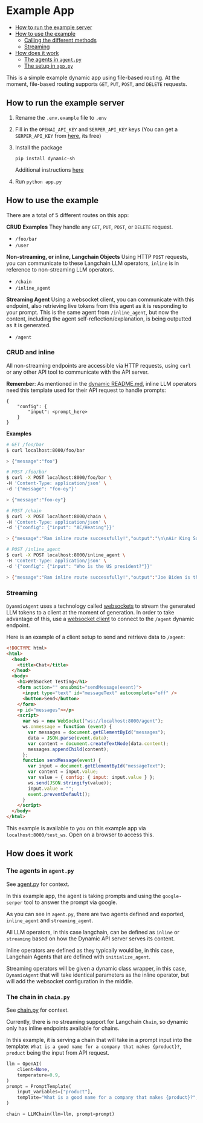 <h1>Example App</h1>

- [How to run the example server](#how-to-run-the-example-server)
- [How to use the example](#how-to-use-the-example)
  - [Calling the different methods](#calling-the-different-methods)
  - [Streaming](#streaming)
- [How does it work](#how-does-it-work)
  - [The agents in `agent.py`](#the-agents-in-agentpy)
  - [The setup in `app.py`](#the-setup-in-apppy)

This is a simple example dynamic app using file-based routing. At the moment, file-based routing supports `GET`, `PUT`, `POST`, and `DELETE` requests.

## How to run the example server

1. Rename the `.env.example` file to `.env`
2. Fill in the `OPENAI_API_KEY` and `SERPER_API_KEY` keys (You can get a `SERPER_API_KEY` from [here](https://serper.dev/), its free)
3. Install the package

   `pip install dynamic-sh`

   Additional instructions [here](./../dynamic/README.md#installation)

4. Run `python app.py`

## How to use the example

There are a total of 5 different routes on this app:

**CRUD Examples**
They handle any `GET`, `PUT`, `POST`, or `DELETE` request.

- `/foo/bar`
- `/user`

**Non-streaming, or inline, Langchain Objects**
Using HTTP `POST` requests, you can communicate to these Langchain LLM operators, `inline` is in reference to non-streaming LLM operators.

- `/chain`
- `/inline_agent`

**Streaming Agent**
Using a websocket client, you can communicate with this endpoint, also retrieving live tokens from this agent as it is responding to your prompt. This is the same agent from `/inline_agent`, but now the content, including the agent self-reflection/explanation, is being outputted as it is generated.

- `/agent`

### CRUD and inline

All non-streaming endpoints are accessible via HTTP requests, using `curl` or any other API tool to communicate with the API server.

**Remember**: As mentioned in the [dynamic README.md](./../dynamic/README.md), inline LLM operators need this template used for their API request to handle prompts:

```
{
    "config": {
        "input": <prompt_here>
    }
}
```

**Examples**

```bash
# GET /foo/bar
$ curl localhost:8000/foo/bar

> {"message":"foo"}

# POST /foo/bar
$ curl -X POST localhost:8000/foo/bar \
-H 'Content-Type: application/json' \
-d '{"message": "foo-ey"}'

> {"message":"foo-ey"}

# POST /chain
$ curl -X POST localhost:8000/chain \
-H 'Content-Type: application/json' \
-d '{"config": {"input": "AC/Heating"}}'

> {"message":"Ran inline route successfully!","output":"\n\nAir King Solutions."}

# POST /inline_agent
$ curl -X POST localhost:8000/inline_agent \
-H 'Content-Type: application/json' \
-d '{"config": {"input": "Who is the US president?"}}'

> {"message":"Ran inline route successfully!","output":"Joe Biden is the US president."}
```

### Streaming

`DyanmicAgent` uses a technology called [websockets](https://developer.mozilla.org/en-US/docs/Web/API/WebSockets_API) to stream the generated LLM tokens to a client at the moment of generation. In order to take advantage of this, use a [websocket client](https://developer.mozilla.org/en-US/docs/Web/API/WebSockets_API/Writing_WebSocket_client_applications) to connect to the `/agent` dynamic endpoint.

Here is an example of a client setup to send and retrieve data to `/agent`:

```html
<!DOCTYPE html>
<html>
  <head>
    <title>Chat</title>
  </head>
  <body>
    <h1>WebSocket Testing</h1>
    <form action="" onsubmit="sendMessage(event)">
      <input type="text" id="messageText" autocomplete="off" />
      <button>Send</button>
    </form>
    <p id="messages"></p>
    <script>
      var ws = new WebSocket("ws://localhost:8000/agent");
      ws.onmessage = function (event) {
        var messages = document.getElementById("messages");
        data = JSON.parse(event.data);
        var content = document.createTextNode(data.content);
        messages.appendChild(content);
      };
      function sendMessage(event) {
        var input = document.getElementById("messageText");
        var content = input.value;
        var value = { config: { input: input.value } };
        ws.send(JSON.stringify(value));
        input.value = "";
        event.preventDefault();
      }
    </script>
  </body>
</html>
```

This example is available to you on this example app via `localhost:8000/test_ws`. Open on a browser to access this.

## How does it work

<!-- TODO -->

### The agents in `agent.py`

See [agent.py](./agent.py) for context.

In this example app, the agent is taking prompts and using the `google-serper` tool to answer the prompt via google.

As you can see in `agent.py`, there are two agents defined and exported, `inline_agent` and `streaming_agent`.

All LLM operators, in this case langchain, can be defined as `inline` or `streaming` based on how the Dynamic API server serves its content.

Inline operators are defined as they typically would be, in this case, Langchain Agents that are defined with `initialize_agent`.

Streaming operators will be given a dynamic class wrapper, in this case, `DynamicAgent` that will take identical parameters as the inline operator, but will add the websocket configuration in the middle.

### The chain in `chain.py`

See [chain.py](./chain.py) for context.

Currently, there is no streaming support for Langchain `Chain`, so dynamic only has inline endpoints available for chains.

In this example, it is serving a chain that will take in a prompt input into the template: `What is a good name for a company that makes {product}?`, `product` being the input from API request.

```python
llm = OpenAI(
    client=None,
    temperature=0.9,
)
prompt = PromptTemplate(
    input_variables=["product"],
    template="What is a good name for a company that makes {product}?",
)

chain = LLMChain(llm=llm, prompt=prompt)
```
